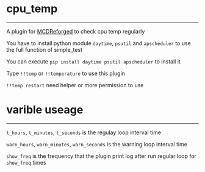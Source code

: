# cpu_temp
-----
A plugin for [MCDReforged](https://github.com/Fallen-Breath/MCDReforged) to check cpu temp regularly

You have to install python module `daytime`, `psutil` and `apscheduler` to use the full function of simple_test

You can execute `pip install daytime psutil apscheduler` to install it

Type `!!temp` or `!!temperature` to use this plugin

`!!temp restart` need helper or more permission to use

# varible useage
-----

`t_hours`, `t_minutes`, `t_seconds` is the regulay loop interval time

`warn_hours`, `warn_minutes`, `warn_seconds` is the warning loop interval time

`show_freq` is the frequency that the plugin print log after run regular loop for `show_freq` times
